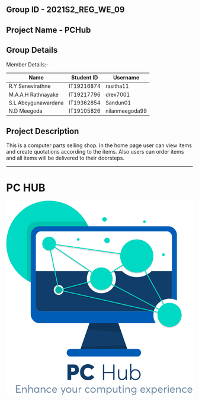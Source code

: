  

Group ID - 2021S2_REG_WE_09 
-------------------------------------------------
Project Name - PCHub
-------------------------------------------------
Group Details
--------------------------------------------------
Member Details:-

| Name  | Student ID | Username|
| ------------- | ------------- | -------------|
| R.Y Senevirathne  | IT19216874 | rasitha11 |
| M.A.A.H Rathnayake | IT19217796   | drex7001 |
| S.L Abeygunawardana | IT19362854   | Sandun01 |
| N.D Meegoda | IT19105826 | nilanmeegoda99 |

Project Description
------------------------------------------------------
This is a computer parts selling shop. In the home page user can view items and create quotations according to the items. Also users can order items and all items will be delivered to their doorsteps.

--------------------------------------------------------------------------------------------------------------

<h1>PC HUB</h1>

<img src="./pchub_frontend/public/images/logo.png" >
